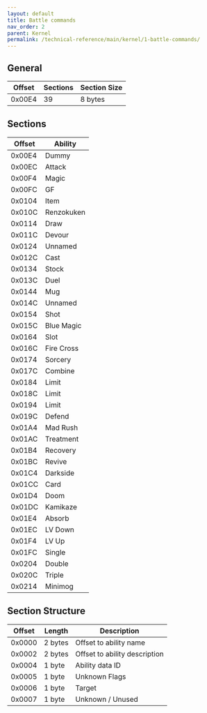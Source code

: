 ```yaml
---
layout: default
title: Battle commands
nav_order: 2
parent: Kernel
permalink: /technical-reference/main/kernel/1-battle-commands/
---
```


## General

| Offset | Sections | Section Size |
|--------|----------|--------------|
| 0x00E4 | 39       | 8 bytes      |

## Sections

| Offset | Ability    |
|--------|------------|
| 0x00E4 | Dummy      |
| 0x00EC | Attack     |
| 0x00F4 | Magic      |
| 0x00FC | GF         |
| 0x0104 | Item       |
| 0x010C | Renzokuken |
| 0x0114 | Draw       |
| 0x011C | Devour     |
| 0x0124 | Unnamed    |
| 0x012C | Cast       |
| 0x0134 | Stock      |
| 0x013C | Duel       |
| 0x0144 | Mug        |
| 0x014C | Unnamed    |
| 0x0154 | Shot       |
| 0x015C | Blue Magic |
| 0x0164 | Slot       |
| 0x016C | Fire Cross |
| 0x0174 | Sorcery    |
| 0x017C | Combine    |
| 0x0184 | Limit      |
| 0x018C | Limit      |
| 0x0194 | Limit      |
| 0x019C | Defend     |
| 0x01A4 | Mad Rush   |
| 0x01AC | Treatment  |
| 0x01B4 | Recovery   |
| 0x01BC | Revive     |
| 0x01C4 | Darkside   |
| 0x01CC | Card       |
| 0x01D4 | Doom       |
| 0x01DC | Kamikaze   |
| 0x01E4 | Absorb     |
| 0x01EC | LV Down    |
| 0x01F4 | LV Up      |
| 0x01FC | Single     |
| 0x0204 | Double     |
| 0x020C | Triple     |
| 0x0214 | Minimog    |

## Section Structure

| Offset | Length  | Description                   |
|--------|---------|-------------------------------|
| 0x0000 | 2 bytes | Offset to ability name        |
| 0x0002 | 2 bytes | Offset to ability description |
| 0x0004 | 1 byte  | Ability data ID               |
| 0x0005 | 1 byte  | Unknown Flags                 |
| 0x0006 | 1 byte  | Target                        |
| 0x0007 | 1 byte  | Unknown / Unused              |
